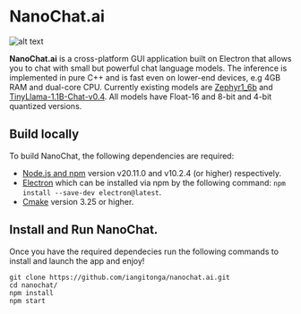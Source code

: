 # NanoChat.ai
![alt text](./nanochat.jpeg)

**NanoChat.ai** is a cross-platform GUI application built on Electron that allows you to chat with
small but powerful chat language models. The inference is implemented in pure C++
and is fast even on lower-end devices, e.g 4GB RAM and dual-core CPU. Currently existing
models are [Zephyr1_6b](https://huggingface.co/stabilityai/stablelm-2-zephyr-1_6b) and
[TinyLlama-1.1B-Chat-v0.4](https://github.com/jzhang38/TinyLlama). All models have
Float-16 and 8-bit and 4-bit quantized versions.

## Build locally
To build NanoChat, the following dependencies are required:
- [Node.js and npm](https://docs.npmjs.com/downloading-and-installing-node-js-and-npm) version v20.11.0 and v10.2.4 (or higher) respectively.
- [Electron](https://www.electronjs.org/) which can be installed via npm by the following command:
   `npm install --save-dev electron@latest`.
- [Cmake](https://cmake.org/download/#latest) version 3.25 or higher.

## Install and Run NanoChat.
Once you have the required dependecies run the following commands to install and launch the app and enjoy!

```
git clone https://github.com/iangitonga/nanochat.ai.git
cd nanochat/
npm install
npm start
```
